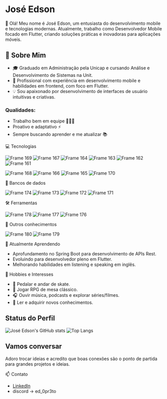 # José Edson

👋 Olá! Meu nome é José Edson, um entusiasta do desenvolvimento mobile e tecnologias modernas. Atualmente, trabalho como Desenvolvedor Mobile focado em Flutter, criando soluções práticas e inovadoras para aplicações móveis.

## 🎯 Sobre Mim

- 🎓 Graduado em Administração pela Unicap e cursando Análise e Desenvolvimento de Sistemas na Unit.
- 💼 Profissional com experiência em desenvolvimento mobile e habilidades em frontend, com foco em Flutter.
- 💡 Sou apaixonado por desenvolvimento de interfaces de usuário intuitivas e criativas.

### Qualidades:
- Trabalho bem em equipe 🧑‍🤝‍🧑
- Proativo e adaptativo ⚡
- Sempre buscando aprender e me atualizar 📚

💻 Tecnologias

![Frame 169](https://github.com/user-attachments/assets/c675849e-705c-4c8f-92af-51e168044df6) ![Frame 167](https://github.com/user-attachments/assets/ca5f4779-a56f-4abd-a727-998fbf9e12b0) ![Frame 164](https://github.com/user-attachments/assets/cc543d25-eb03-4500-9b01-1329a33323a4) ![Frame 163](https://github.com/user-attachments/assets/57d6e893-827a-4fd1-a2b1-bf01e5793900) ![Frame 162](https://github.com/user-attachments/assets/24eee932-fa84-4a69-996e-4dbb5665cbb3) ![Frame 161](https://github.com/user-attachments/assets/ba0ce53d-1301-485d-b126-ab856feb3ddb)

![Frame 168](https://github.com/user-attachments/assets/ee5aba5d-a651-4ac1-b6f8-df5ba99c9f45) ![Frame 166](https://github.com/user-attachments/assets/62688d09-f34e-4f32-8457-c1ac44598aa7) ![Frame 165](https://github.com/user-attachments/assets/82a0a2c8-b498-41ca-8e72-20669a8a1196) ![Frame 170](https://github.com/user-attachments/assets/7c72cb2c-cffe-456d-a3b0-0cb7d2767a25)

🎲 Bancos de dados

![Frame 174](https://github.com/user-attachments/assets/9ceb7cbd-a950-4606-9833-1e85e6842fac) ![Frame 173](https://github.com/user-attachments/assets/989e15f3-ddb4-4cde-b5e4-ea7bcba93aa2) ![Frame 172](https://github.com/user-attachments/assets/e1c564c9-a6d2-4c05-912b-b17707688d7e) ![Frame 171](https://github.com/user-attachments/assets/22a38a19-303c-4419-a7a0-cca722108a0f)

🛠️ Ferramentas

![Frame 178](https://github.com/user-attachments/assets/24e01814-d980-4f34-95a5-d74d6ee744a2) ![Frame 177](https://github.com/user-attachments/assets/21f83af4-8b04-4279-bcf7-1d3253dc1e5e) ![Frame 176](https://github.com/user-attachments/assets/49568590-6eb1-4300-982a-f0f55876cac0)

🧠 Outros conhecimentos

![Frame 180](https://github.com/user-attachments/assets/ddc2a211-8b59-4299-9d91-ba9dc2f1fd91) ![Frame 179](https://github.com/user-attachments/assets/f5a769ee-c2d9-4d3e-b206-cde2d45243d0)

🌱 Atualmente Aprendendo
- Aprofundamento no Spring Boot para desenvolvimento de APIs Rest.
- Evoluindo para desenvolvedor pleno em Flutter.
- Melhorando habilidades em listening e speaking em inglês.

📌 Hobbies e Interesses
- 🚴 Pedalar e andar de skate.
- 🎲 Jogar RPG de mesa clássico.
- 🎧 Ouvir música, podcasts e explorar séries/filmes.
- 📖 Ler e adquirir novos conhecimentos.

## Status do Perfil

![José Edson's GitHub stats](https://github-readme-stats.vercel.app/api?username=EdSillva&show_icons=true&theme=radical) ![Top Langs](https://github-readme-stats.vercel.app/api/top-langs/?username=EdSillva&layout=compact&theme=radical)

## Vamos conversar

Adoro trocar ideias e acredito que boas conexões são o ponto de partida para grandes projetos e ideias.

📫 Contato
- [LinkedIn](https://www.linkedin.com/in/jose-easilva/)
- discord → ed_0pr3to
